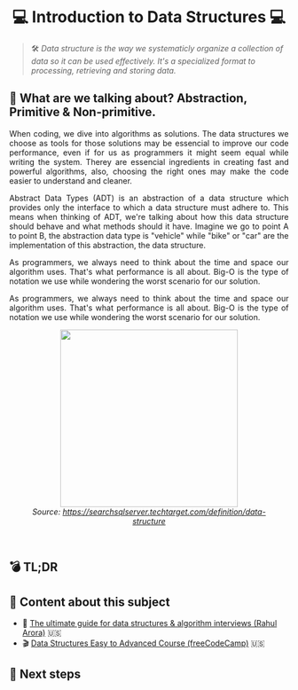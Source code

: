 # <h1 align="center"> 💻 Introduction to Data Structures 💻 </h1>

> 🛠️ _Data structure is the way we systematicly organize a collection of data so it can be used effectively. It's a specialized format to  processing, retrieving and storing data._

## :pushpin: What are we talking about? Abstraction, Primitive & Non-primitive.

<p align="justify">
When coding, we dive into algorithms as solutions. The data structures we choose as tools for those solutions may be essencial to improve our code performance, even if for us as programmers it might seem equal while writing the system. Therey are essencial ingredients in creating fast and powerful algorithms, also, choosing the right ones may make the code easier to understand and cleaner.
</p>

<p align="justify">
Abstract Data Types (ADT) is an abstraction of a data structure which provides only the interface to which a data structure must adhere to. This means when thinking of ADT, we're talking about how this data structure should behave and what methods should it have. Imagine we go to point A to point B, the abstraction data type is "vehicle" while "bike" or "car" are the implementation of this abstraction, the data structure.
</p>

<p align="justify">
As programmers, we always need to think about the time and space our algorithm uses. That's what performance is all about. Big-O is the type of notation we use while wondering the worst scenario for our solution.
</p>

<p align="justify">
As programmers, we always need to think about the time and space our algorithm uses. That's what performance is all about. Big-O is the type of notation we use while wondering the worst scenario for our solution.
</p>

<div align="center">
  <figure>
    <img src="https://user-images.githubusercontent.com/66320795/122687695-17674e80-d1ee-11eb-82ce-a3337a968e70.png" height="320px">
    <br>
    <figcaption>
      <i>
      Source: 
      <a href="https://searchsqlserver.techtarget.com/definition/data-structure">https://searchsqlserver.techtarget.com/definition/data-structure<a>
      </i>
    </figcaption>
  </figure>
</div>
<br>


## :bomb: TL;DR

<p align="justify">

</p>

## :paperclip: Content about this subject

- :pencil: [The ultimate guide for data structures & algorithm interviews (Rahul Arora)](https://dev.to/rahhularora/the-ultimate-guide-for-data-structures-algorithm-interviews-npo) 🇺🇸 <br>
- :clapper: [Data Structures Easy to Advanced Course (freeCodeCamp)](https://www.youtube.com/watch?v=RBSGKlAvoiM) 🇺🇸 <br>

## :checkered_flag: Next steps

